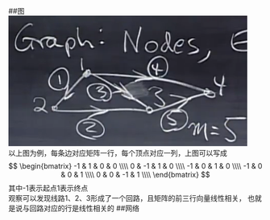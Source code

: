 <script type="text/javascript"
  src="http://cdn.mathjax.org/mathjax/latest/MathJax.js?config=TeX-AMS-MML_HTMLorMML">
</script>
##图
![image](img/image01.png)  
以上图为例，每条边对应矩阵一行，每个顶点对应一列，上图可以写成
$$
\begin{bmatrix}
-1 & 1 & 0 & 0 \\\\
0 & -1 & 1 & 0 \\\\
-1 & 0 & 1 & 0 \\\\
-1 & 0 & 0 & 1 \\\\
0 & 0 & -1 & 1 \\\\
\end{bmatrix}
$$
其中-1表示起点1表示终点  
观察可以发现线路1、2、3形成了一个回路，且矩阵的前三行向量线性相关，
也就是说与回路对应的行是线性相关的
##网络